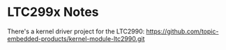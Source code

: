 # LTC299x Notes

There's a kernel driver project for the LTC2990:
https://github.com/topic-embedded-products/kernel-module-ltc2990.git
